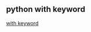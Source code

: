 ## python with keyword
[with keyword](http://preshing.com/20110920/the-python-with-statement-by-example/)  
